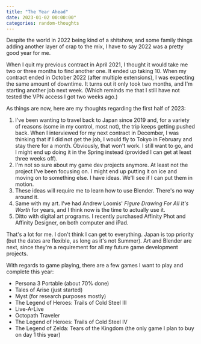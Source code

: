 ```yaml
---
title: "The Year Ahead"
date: 2023-01-02 00:00:00"
categories: random-thoughts
---
```


Despite the world in 2022 being kind of a shitshow, and some family things adding another layer of crap to the mix, I have to say 2022 was a pretty good year for me. 

When I quit my previous contract in April 2021, I thought it would take me two or three months to find another one. It ended up taking 10. When my contract ended in October 2022 (after multiple extensions), I was expecting the same amount of downtime. It turns out it only took two months, and I'm starting another job next week. (Which reminds me that I still have not tested the VPN access I got two weeks ago.)

As things are now, here are my thoughts regarding the first half of 2023:

1. I've been wanting to travel back to Japan since 2019 and, for a variety of reasons (some in my control, most not), the trip keeps getting pushed back. When I interviewed for my next contract in December, I was thinking that if I did not get the job, I would fly to Tokyo in February and stay there for a month. Obviously, that won't work. I still want to go, and I might end up doing it in the Spring instead (provided I can get at least three weeks off).
2. I'm not so sure about my game dev projects anymore. At least not the project I've been focusing on. I might end up putting it on ice and moving on to something else. I have ideas. We'll see if I can put them in motion.
3. These ideas will require me to learn how to use Blender. There's no way around it. 
4. Same with my art. I've had Andrew Loomis' *Figure Drawing For All It's Worth* for years, and I think now is the time to actually use it. 
5. Ditto with digital art programs. I recently purchased Affinity Phot and Affinity Designer, on both computer and iPad. 

That's a lot for me. I don't think I can get to everything. Japan is top priority (but the dates are flexible, as long as it's not Summer). Art and Blender are next, since they're a requirement for all my future game development projects.

With regards to game playing, there are a few games I want to play and complete this year:
- Persona 3 Portable (about 70% done)
- Tales of Arise (just started)
- Myst (for research purposes mostly)
- The Legend of Heroes: Trails of Cold Steel III
- Live-A-Live
- Octopath Traveler
- The Legend of Heroes: Trails of Cold Steel IV
- The Legend of Zelda: Tears of the Kingdom (the only game I plan to buy on day 1 this year)